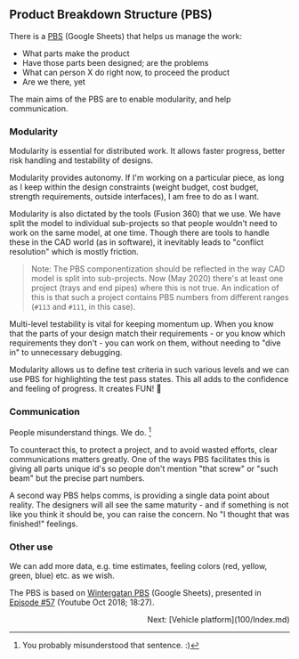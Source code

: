 ## Product Breakdown Structure (PBS)

There is a [PBS](https://docs.google.com/spreadsheets/d/1G5YIdf7PlUv7BphEBALlFeB5Ye0DMoW4dylRe6NaBZk) (Google Sheets) that helps us manage the work:

- What parts make the product
- Have those parts been designed; are the problems
- What can person X do right now, to proceed the product
- Are we there, yet

The main aims of the PBS are to enable modularity, and help communication.

### Modularity

Modularity is essential for distributed work. It allows faster progress, better risk handling and testability of designs.

Modularity provides autonomy. If I'm working on a particular piece, as long as I keep within the design constraints (weight budget, cost budget, strength requirements, outside interfaces), I am free to do as I want.

Modularity is also dictated by the tools (Fusion 360) that we use. We have split the model to individual sub-projects so that people wouldn't need to work on the same model, at one time. Though there are tools to handle these in the CAD world (as in software), it inevitably leads to "conflict resolution" which is mostly friction.

<!-- tbd. add some pictures on this page -->

>Note: The PBS componentization should be reflected in the way CAD model is split into sub-projects. Now (May 2020) there's at least one project (trays and end pipes) where this is not true. An indication of this is that such a project contains PBS numbers from different ranges (`#113` and `#111`, in this case).

Multi-level testability is vital for keeping momentum up. When you know that the parts of your design match their requirements - or you know which requirements they don't - you can work on them, without needing to "dive in" to unnecessary debugging.

Modularity allows us to define test criteria in such various levels and we can use PBS for highlighting the test pass states. This all adds to the confidence and feeling of progress. It creates FUN! 🐸


### Communication

People misunderstand things. We do. [^1]

To counteract this, to protect a project, and to avoid wasted efforts, clear communications matters greatly. One of the ways PBS facilitates this is giving all parts unique id's so people don't mention "that screw" or "such beam" but the precise part numbers.

A second way PBS helps comms, is providing a single data point about reality. The designers will all see the same maturity - and if something is not like you think it should be, you can raise the concern. No "I thought that was finished!" feelings.

### Other use

We can add more data, e.g. time estimates, feeling colors (red, yellow, green, blue) etc. as we wish. 

The PBS is based on [Wintergatan PBS](https://docs.google.com/spreadsheets/d/1eKW_-ygHTu2z4inSSGPFnjAoIolORW19d-Xu-uhDw9E) (Google Sheets), presented in [Episode #57](https://www.youtube.com/watch?v=zVyEsMiwvVc) (Youtube Oct 2018; 18:27).


[^1]: You probably misunderstood that sentence. :)



<p align=right>Next: [Vehicle platform](100/Index.md)
